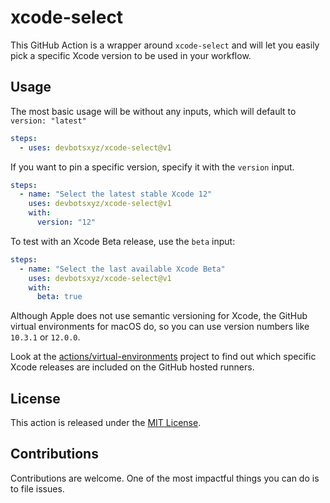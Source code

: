 # xcode-select

This GitHub Action is a wrapper around `xcode-select` and will let you easily pick a specific Xcode version to be used in your workflow.

## Usage

The most basic usage will be without any inputs, which will default to `version: "latest"`

```yml
steps:
  - uses: devbotsxyz/xcode-select@v1
```

If you want to pin a specific version, specify it with the `version` input.

```yml
steps:
  - name: "Select the latest stable Xcode 12"
    uses: devbotsxyz/xcode-select@v1
    with:
      version: "12"
```

To test with an Xcode Beta release, use the `beta` input:

```yml
steps:
  - name: "Select the last available Xcode Beta"
    uses: devbotsxyz/xcode-select@v1
    with:
      beta: true
```

Although Apple does not use semantic versioning for Xcode, the GitHub virtual environments for macOS do, so you can use version numbers like `10.3.1` or `12.0.0`.

Look at the [actions/virtual-environments](https://github.com/actions/virtual-environments) project to find out which specific Xcode releases are included on the GitHub hosted runners.

## License

This action is released under the [MIT License](LICENSE).

## Contributions

Contributions are welcome. One of the most impactful things you can do is to file issues.


